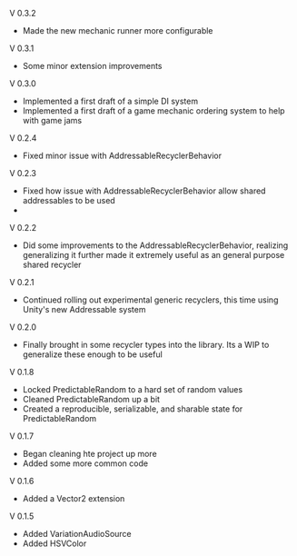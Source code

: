 V 0.3.2

- Made the new mechanic runner more configurable

V 0.3.1

- Some minor extension improvements

V 0.3.0

- Implemented a first draft of a simple DI system
- Implemented a first draft of a game mechanic ordering system to help with game jams

V 0.2.4

- Fixed minor issue with AddressableRecyclerBehavior

V 0.2.3

- Fixed how issue with AddressableRecyclerBehavior allow shared addressables to be used
- 
V 0.2.2

- Did some improvements to the AddressableRecyclerBehavior, realizing generalizing it further made it extremely useful
as an general purpose shared recycler

V 0.2.1

- Continued rolling out experimental generic recyclers, this time using Unity's new Addressable system

V 0.2.0

- Finally brought in some recycler types into the library. Its a WIP to generalize these enough to be useful

V 0.1.8

- Locked PredictableRandom to a hard set of random values
- Cleaned PredictableRandom up a bit
- Created a reproducible, serializable, and sharable state for PredictableRandom 

V 0.1.7

- Began cleaning hte project up more
- Added some more common code

V 0.1.6

- Added a Vector2 extension

V 0.1.5

- Added VariationAudioSource
- Added HSVColor